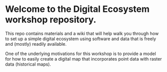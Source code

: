 # Welcome to the Digital Ecosystem workshop repository. 

This repo contains materials and a wiki that will help walk you through how to set up a simple digital ecosystem using software and data that is freely and (mostly) readily available. 

One of the underlying motivations for this workshop is to provide a model for how to easily create a digital map that incorporates point data with raster data (historical maps). 

